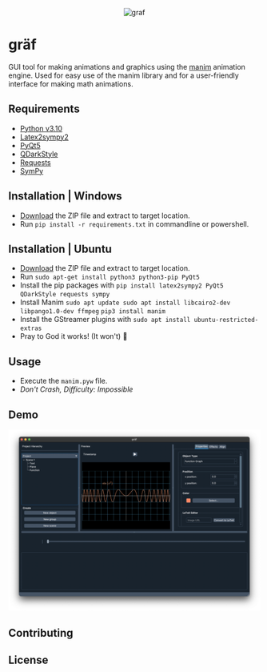 <p align="center">
  <img src="https://raw.githubusercontent.com/heyuncle/graf/main/logo/logo_rounded.gif" alt="graf"/>
</p>

# gräf
GUI tool for making animations and graphics using the [manim](https://github.com/ManimCommunity/manim) animation engine. Used for easy use of the manim library and for a user-friendly interface for making math animations.

## Requirements
- [Python v3.10](https://www.python.org/downloads/release/python-3102/)
- [Latex2sympy2](https://pypi.org/project/latex2sympy/)
- [PyQt5](https://pypi.org/project/PyQt5/)
- [QDarkStyle](https://pypi.org/project/QDarkStyle/)
- [Requests](https://pypi.org/project/requests/)
- [SymPy](https://pypi.org/project/sympy/)

## Installation | Windows
- [Download](https://github.com/heyuncle/graf/archive/refs/heads/main.zip) the ZIP file and extract to target location.
- Run `pip install -r requirements.txt` in commandline or powershell.

## Installation | Ubuntu
- [Download](https://github.com/heyuncle/graf/archive/refs/heads/main.zip) the ZIP file and extract to target location.
- Run `sudo apt-get install python3 python3-pip PyQt5`
- Install the pip packages with  `pip install latex2sympy2 PyQt5 QDarkStyle requests sympy`
- Install Manim
`sudo apt update
sudo apt install libcairo2-dev libpango1.0-dev ffmpeg`
`pip3 install manim`
- Install the GStreamer plugins with `sudo apt install ubuntu-restricted-extras`
- Pray to God it works! (It won't) 🙏



## Usage
- Execute the `manim.pyw` file.
- *Don't Crash, Difficulty: Impossible*
## Demo
![gräf window](etc/demo.png)
## Contributing
## License
